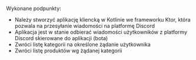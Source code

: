 Wykonane podpunkty:
-  Należy stworzyć aplikację kliencką w Kotlinie we frameworku Ktor,
która pozwala na przesyłanie wiadomości na platformę Discord
-  Aplikacja jest w stanie odbierać wiadomości użytkowników z
platformy Discord skierowane do aplikacji (bota)
- Zwróci listę kategorii na określone żądanie użytkownika
- Zwróci listę produktów wg żądanej kategorii